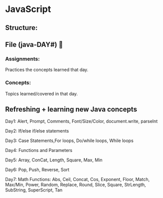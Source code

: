 # JavaScript
<h2>Structure:</h2>
<h2>File (java-DAY#) 📂</h2>
<h3>Assignments:</h3><p> Practices the concepts learned that day. </p>
<h3>Concepts:</h3><p> Topics learned/covered in that day. </p>
<h2>Refreshing + learning new Java concepts</h2>
<p>Day1: Alert, Prompt, Comments, Font/Size/Color, document.write, parseInt </p
<p>Day2: If/else if/else statements </p>
<p>Day3: Case Statements,For loops, Do/while loops, While loops </p>
<p>Day4: Functions and Parameters </p>
<p>Day5: Array, ConCat, Length, Square, Max, Min </p>
<p>Day6: Pop, Push, Reverse, Sort </p>
<p>Day7: Math Functions: Abs, Ceil, Concat, Cos, Exponent, Floor, Match, Max/Min, Power, Random, Replace, Round, Slice, Square, StrLength, SubString, SuperScript, Tan </p>
